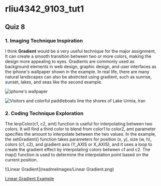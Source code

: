 # rliu4342_9103_tut1

## Quiz 8

### 1. Imaging Technique Inspiration

I think **Gradient** would be a very useful technique for the major assignment, It can create a smooth transition between two or more colors, making the design more appealing to eyes. Gradients are commonly used as background elements in web design, graphic design, and user interfaces as the iphone's wallpaper shown in the example. In real life, there are many natural landscapes can also be abstrcted using gradient, such as sunrise, sunset, lakes, and seas like the second example.

![iphone's wallpaper](https://support.apple.com/library/content/dam/edam/applecare/images/en_US/iOS/ios-16-iphone-14-pro-home-scren-customize-edit.png)

![Visitors and colorful paddleboats line the shores of Lake Urmia, Iran](https://images.nationalgeographic.org/image/upload/v1652341580/EducationHub/photos/beachgoers-at-lake-urmia.jpg)


### 2. Coding Technique Exploration

The lerpColor(c1, c2, amt) function is useful for interpolating between two colors. It will find a third color to blend from color1 to color2, amt parameter specifies the amount to interpolate between the two values. In the example, the setGradient() function takes parameters for position (x, y), size (w, h), colors (c1, c2), and gradient axis (Y_AXIS or X_AXIS), and it uses a loop to create the gradient effect by interpolating colors between c1 and c2. The map() function is used to determine the interpolation point based on the current position.

![Linear Gradient](readmeImages/Linear Gradient.png)

[Linear Gradient Example](https://p5js.org/examples/color-linear-gradient.html)